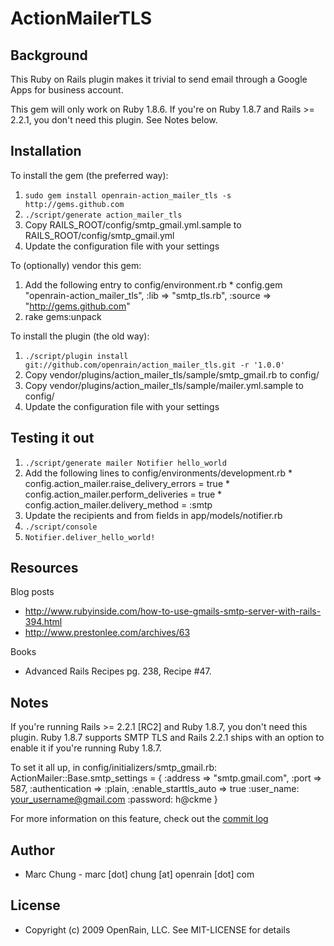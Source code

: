 ActionMailerTLS
===============

Background
----------

This Ruby on Rails plugin makes it trivial to send email through a Google Apps for business account.

This gem will only work on Ruby 1.8.6. If you're on Ruby 1.8.7 and Rails >= 2.2.1, you don't need this plugin. See Notes below.


Installation
------------


To install the gem (the preferred way):

  1. `sudo gem install openrain-action_mailer_tls -s http://gems.github.com`
  2. `./script/generate action_mailer_tls`
  3. Copy RAILS_ROOT/config/smtp_gmail.yml.sample to RAILS_ROOT/config/smtp_gmail.yml
  4. Update the configuration file with your settings

To (optionally) vendor this gem:

  1. Add the following entry to config/environment.rb
    * config.gem "openrain-action_mailer_tls", :lib => "smtp_tls.rb", :source => "http://gems.github.com"
  2. rake gems:unpack

To install the plugin (the old way):

  1. `./script/plugin install git://github.com/openrain/action_mailer_tls.git -r '1.0.0'`
  2. Copy vendor/plugins/action_mailer_tls/sample/smtp_gmail.rb to config/
  3. Copy vendor/plugins/action_mailer_tls/sample/mailer.yml.sample to config/
  4. Update the configuration file with your settings

Testing it out
--------------

  1. `./script/generate mailer Notifier hello_world`
  2. Add the following lines to config/environments/development.rb 
    * config.action_mailer.raise_delivery_errors = true
    * config.action_mailer.perform_deliveries = true
    * config.action_mailer.delivery_method = :smtp
  3. Update the recipients and from fields in app/models/notifier.rb
  4. `./script/console `
  5. `Notifier.deliver_hello_world!`

Resources
---------

Blog posts

* http://www.rubyinside.com/how-to-use-gmails-smtp-server-with-rails-394.html
* http://www.prestonlee.com/archives/63

Books

* Advanced Rails Recipes pg. 238, Recipe #47.

Notes
-----

If you're running Rails >= 2.2.1 [RC2] and Ruby 1.8.7, you don't need this plugin. Ruby 1.8.7 supports
SMTP TLS and Rails 2.2.1 ships with an option to enable it if you're running Ruby 1.8.7.

  To set it all up, in config/initializers/smtp_gmail.rb:
    ActionMailer::Base.smtp_settings = {
      :address => "smtp.gmail.com",
      :port => 587,
      :authentication => :plain,
      :enable_starttls_auto => true
      :user_name: your_username@gmail.com
      :password: h@ckme
    }

For more information on this feature, check out the [commit log](http://github.com/rails/rails/commit/732c724df61bc8b780dc42817625b25a321908e4)

Author
------
* Marc Chung - marc [dot] chung [at] openrain [dot] com

License
-------
* Copyright (c) 2009 OpenRain, LLC. See MIT-LICENSE for details
